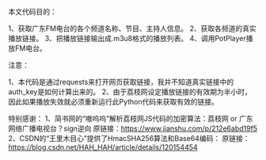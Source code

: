 本文代码目的：

1、获取广东FM电台的各个频道名称、节目、主持人信息。
2、获取各频道的真实播放链接。
3、把播放链接输出成.m3u8格式的播放列表。
4、调用PotPlayer播放FM电台。

注意：

1、本代码是通过requests来打开网页获取链接，我并不知道真实链接中的auth_key是如何计算出来的。
2、由于荔枝网设定播放链接的有效期为半小时，因此如果播放失效就必须重新运行此Python代码来获取有效的链接。


特别感谢：
1、简书网的“嗷呜呜”解析荔枝网JS代码的加密算法：荔枝网 or 广东网络广播电视台？sign逆向
原链接：https://www.jianshu.com/p/212e6abd19f5
2、CSDN的“王里木目心”提供了HmacSHA256算法和Base64编码：
原链接：https://blog.csdn.net/HAH_HAH/article/details/120154454

